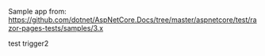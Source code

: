 Sample app from: https://github.com/dotnet/AspNetCore.Docs/tree/master/aspnetcore/test/razor-pages-tests/samples/3.x

test trigger2
